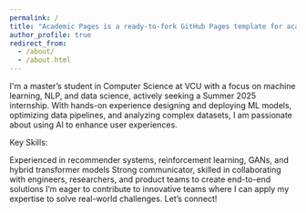 ```yaml
---
permalink: /
title: "Academic Pages is a ready-to-fork GitHub Pages template for academic personal websites"
author_profile: true
redirect_from: 
  - /about/
  - /about.html
---
```


I'm a master’s student in Computer Science at VCU with a focus on machine learning, NLP, and data science, actively seeking a Summer 2025 internship. With hands-on experience designing and deploying ML models, optimizing data pipelines, and analyzing complex datasets, I am passionate about using AI to enhance user experiences.

Key Skills:

Experienced in recommender systems, reinforcement learning, GANs, and hybrid transformer models
Strong communicator, skilled in collaborating with engineers, researchers, and product teams to create end-to-end solutions
I’m eager to contribute to innovative teams where I can apply my expertise to solve real-world challenges. Let’s connect!
